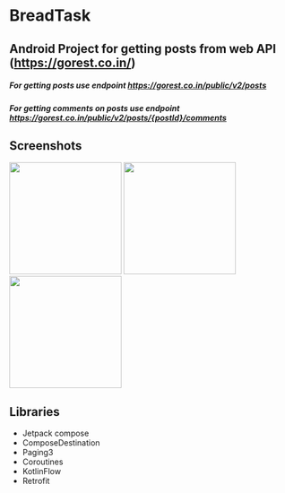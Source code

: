 # BreadTask

## Android Project for getting posts from web API (https://gorest.co.in/) 

##### For getting posts use endpoint https://gorest.co.in/public/v2/posts
##### For getting comments on posts use endpoint https://gorest.co.in/public/v2/posts/{postId}/comments

## Screenshots

<img src="https://imgur.com/a8uDDy1.png" width="200">  <img src="https://imgur.com/UPQcOo7.png" width="200">     <img src="https://imgur.com/C85zm0l.png" width="200">


## Libraries 

- Jetpack compose
- ComposeDestination
- Paging3
- Coroutines
- KotlinFlow
- Retrofit
